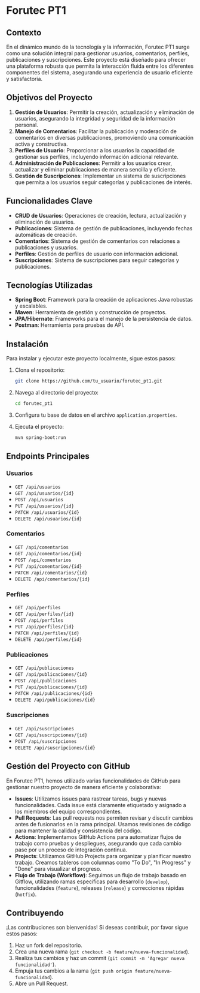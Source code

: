 # Forutec PT1

## Contexto

En el dinámico mundo de la tecnología y la información, Forutec PT1 surge como una solución integral para gestionar usuarios, comentarios, perfiles, publicaciones y suscripciones. Este proyecto está diseñado para ofrecer una plataforma robusta que permita la interacción fluida entre los diferentes componentes del sistema, asegurando una experiencia de usuario eficiente y satisfactoria.

## Objetivos del Proyecto

1. **Gestión de Usuarios**: Permitir la creación, actualización y eliminación de usuarios, asegurando la integridad y seguridad de la información personal.
2. **Manejo de Comentarios**: Facilitar la publicación y moderación de comentarios en diversas publicaciones, promoviendo una comunicación activa y constructiva.
3. **Perfiles de Usuario**: Proporcionar a los usuarios la capacidad de gestionar sus perfiles, incluyendo información adicional relevante.
4. **Administración de Publicaciones**: Permitir a los usuarios crear, actualizar y eliminar publicaciones de manera sencilla y eficiente.
5. **Gestión de Suscripciones**: Implementar un sistema de suscripciones que permita a los usuarios seguir categorías y publicaciones de interés.

## Funcionalidades Clave

- **CRUD de Usuarios**: Operaciones de creación, lectura, actualización y eliminación de usuarios.
- **Publicaciones**: Sistema de gestión de publicaciones, incluyendo fechas automáticas de creación.
- **Comentarios**: Sistema de gestión de comentarios con relaciones a publicaciones y usuarios.
- **Perfiles**: Gestión de perfiles de usuario con información adicional.
- **Suscripciones**: Sistema de suscripciones para seguir categorías y publicaciones.

## Tecnologías Utilizadas

- **Spring Boot**: Framework para la creación de aplicaciones Java robustas y escalables.
- **Maven**: Herramienta de gestión y construcción de proyectos.
- **JPA/Hibernate**: Frameworks para el manejo de la persistencia de datos.
- **Postman**: Herramienta para pruebas de API.

## Instalación

Para instalar y ejecutar este proyecto localmente, sigue estos pasos:

1. Clona el repositorio:
    ```bash
    git clone https://github.com/tu_usuario/forutec_pt1.git
    ```

2. Navega al directorio del proyecto:
    ```bash
    cd forutec_pt1
    ```

3. Configura tu base de datos en el archivo `application.properties`.

4. Ejecuta el proyecto:
    ```bash
    mvn spring-boot:run
    ```

## Endpoints Principales

### Usuarios
- `GET /api/usuarios`
- `GET /api/usuarios/{id}`
- `POST /api/usuarios`
- `PUT /api/usuarios/{id}`
- `PATCH /api/usuarios/{id}`
- `DELETE /api/usuarios/{id}`

### Comentarios
- `GET /api/comentarios`
- `GET /api/comentarios/{id}`
- `POST /api/comentarios`
- `PUT /api/comentarios/{id}`
- `PATCH /api/comentarios/{id}`
- `DELETE /api/comentarios/{id}`

### Perfiles
- `GET /api/perfiles`
- `GET /api/perfiles/{id}`
- `POST /api/perfiles`
- `PUT /api/perfiles/{id}`
- `PATCH /api/perfiles/{id}`
- `DELETE /api/perfiles/{id}`

### Publicaciones
- `GET /api/publicaciones`
- `GET /api/publicaciones/{id}`
- `POST /api/publicaciones`
- `PUT /api/publicaciones/{id}`
- `PATCH /api/publicaciones/{id}`
- `DELETE /api/publicaciones/{id}`

### Suscripciones
- `GET /api/suscripciones`
- `GET /api/suscripciones/{id}`
- `POST /api/suscripciones`
- `DELETE /api/suscripciones/{id}`

## Gestión del Proyecto con GitHub

En Forutec PT1, hemos utilizado varias funcionalidades de GitHub para gestionar nuestro proyecto de manera eficiente y colaborativa:

- **Issues**: Utilizamos issues para rastrear tareas, bugs y nuevas funcionalidades. Cada issue está claramente etiquetado y asignado a los miembros del equipo correspondientes.
- **Pull Requests**: Las pull requests nos permiten revisar y discutir cambios antes de fusionarlos en la rama principal. Usamos revisiones de código para mantener la calidad y consistencia del código.
- **Actions**: Implementamos GitHub Actions para automatizar flujos de trabajo como pruebas y despliegues, asegurando que cada cambio pase por un proceso de integración continua.
- **Projects**: Utilizamos GitHub Projects para organizar y planificar nuestro trabajo. Creamos tableros con columnas como "To Do", "In Progress" y "Done" para visualizar el progreso.
- **Flujo de Trabajo (Workflow)**: Seguimos un flujo de trabajo basado en Gitflow, utilizando ramas específicas para desarrollo (`develop`), funcionalidades (`feature`), releases (`release`) y correcciones rápidas (`hotfix`).

## Contribuyendo

¡Las contribuciones son bienvenidas! Si deseas contribuir, por favor sigue estos pasos:

1. Haz un fork del repositorio.
2. Crea una nueva rama (`git checkout -b feature/nueva-funcionalidad`).
3. Realiza tus cambios y haz un commit (`git commit -m 'Agregar nueva funcionalidad'`).
4. Empuja tus cambios a la rama (`git push origin feature/nueva-funcionalidad`).
5. Abre un Pull Request.



